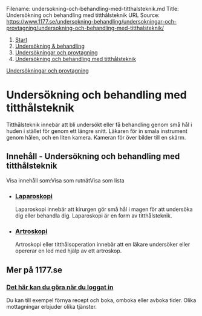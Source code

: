 Filename: undersokning-och-behandling-med-titthalsteknik.md
Title: Undersökning och behandling med titthålsteknik
URL Source: https://www.1177.se/undersokning-behandling/undersokningar-och-provtagning/undersokning-och-behandling-med-titthalsteknik/

1.  [Start](https://www.1177.se/)
2.  [Undersökning & behandling](https://www.1177.se/undersokning-behandling/)
3.  [Undersökningar och provtagning](https://www.1177.se/undersokning-behandling/undersokningar-och-provtagning/)
4.  [Undersökning och behandling med titthålsteknik](https://www.1177.se/undersokning-behandling/undersokningar-och-provtagning/undersokning-och-behandling-med-titthalsteknik/)

[Undersökningar och provtagning](https://www.1177.se/undersokning-behandling/undersokningar-och-provtagning/)

Undersökning och behandling med titthålsteknik
==============================================

Titthålsteknik innebär att bli undersökt eller få behandling genom små hål i huden i stället för genom ett längre snitt. Läkaren för in smala instrument genom hålen, och en liten kamera. Kameran för över bilder till en skärm.

Innehåll - Undersökning och behandling med titthålsteknik
---------------------------------------------------------

Visa innehåll som:Visa som rutnätVisa som lista

*   ### [Laparoskopi](https://www.1177.se/undersokning-behandling/undersokningar-och-provtagning/undersokning-och-behandling-med-titthalsteknik/laparoskopi/)
    
    Laparoskopi innebär att kirurgen gör små hål i magen för att undersöka dig eller behandla dig. Laparoskopi är en form av titthålsteknik.
    
*   ### [Artroskopi](https://www.1177.se/undersokning-behandling/undersokningar-och-provtagning/undersokning-och-behandling-med-titthalsteknik/artroskopi/)
    
    Artroskopi eller titthålsoperation innebär att en läkare undersöker eller opererar en led med hjälp av ett artroskop.
    

Mer på 1177.se
--------------

### [Det här kan du göra när du loggat in](https://www.1177.se/om-1177/nar-du-loggar-in-pa-1177.se/det-har-kan-du-gora-nar-du-loggat-in/)

Du kan till exempel förnya recept och boka, omboka eller avboka tider. Olika mottagningar erbjuder olika tjänster.
